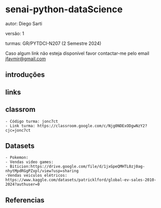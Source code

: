 # senai-python-dataScience
autor: Diego Sarti

versão: 1

turmas: GR/PYTDCI-N207 (2 Semestre 2024)

Caso algum link não esteja disponível favor contactar-me pelo email jfavmir@gmail.com

## introduções
## links
## classrom
    - Código turma: jonc7ct
    - Link turma: https://classroom.google.com/c/Njg0NDExODgwNzY2?cjc=jonc7ct
## Datasets
    - Pokemon:
    - Vendas video games:
    - Biticion:https://drive.google.com/file/d/1jxGpeQMHTL0zj0ag-nhytMpdRGgPZxpl/view?usp=sharing
    -Vendas veiculos elétricos: https://www.kaggle.com/datasets/patricklford/global-ev-sales-2010-2024?authuser=0
## Referencias
    